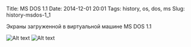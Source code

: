 ﻿Title: MS DOS 1.1
Date: 2014-12-01 20:01
Tags: history, os, dos, ms
Slug: history-msdos-1_1




Экраны загруженной в виртуальной машине MS DOS 1.1

![Alt text]({static}/images/ms_dos-1.1/1.jpg)
![Alt text]({static}/images/ms_dos-1.1/2.jpg)





